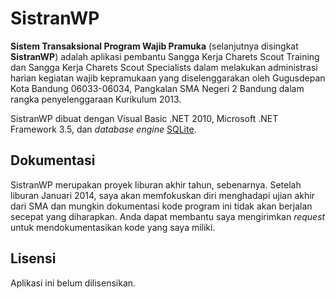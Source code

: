 SistranWP
=========

**Sistem Transaksional Program Wajib Pramuka** (selanjutnya disingkat **SistranWP**) adalah aplikasi pembantu Sangga Kerja Charets Scout Training dan Sangga Kerja Charets Scout Specialists dalam melakukan administrasi harian kegiatan wajib kepramukaan yang diselenggarakan oleh Gugusdepan Kota Bandung 06033-06034, Pangkalan SMA Negeri 2 Bandung dalam rangka penyelenggaraan Kurikulum 2013.

SistranWP dibuat dengan Visual Basic .NET 2010, Microsoft .NET Framework 3.5, dan *database engine* [SQLite](http://www.sqlite.org/ "SQLite").

Dokumentasi
-----------
SistranWP merupakan proyek liburan akhir tahun, sebenarnya. Setelah liburan Januari 2014, saya akan memfokuskan diri menghadapi ujian akhir dari SMA dan mungkin dokumentasi kode program ini tidak akan berjalan secepat yang diharapkan. Anda dapat membantu saya mengirimkan *request* untuk mendokumentasikan kode yang saya miliki.

Lisensi
-------
Aplikasi ini belum dilisensikan.